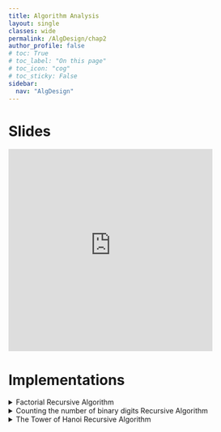```yaml
---
title: Algorithm Analysis
layout: single
classes: wide
permalink: /AlgDesign/chap2
author_profile: false
# toc: True
# toc_label: "On this page"
# toc_icon: "cog"
# toc_sticky: False
sidebar:
  nav: "AlgDesign"
---
```

# Slides
<style>
.responsive-wrap iframe{ max-width: 100%;}
</style>
<div class="responsive-wrap">
<!-- <iframe src="https://docs.google.com/presentation/d/e/2PACX-1vR607lUbjAvq_EpNvWTufM1dIHe3t70amDqK-E__pl1yGLIcLkAu8CMsFK3ffqieu9dre-8bgvLuqhq/embed?start=false&loop=false&delayms=3000" frameborder="0" height="400px" width="80%" allowfullscreen="true" mozallowfullscreen="true" webkitallowfullscreen="true"></iframe> -->
<iframe src="https://drive.google.com/file/d/177ifLduodyQQXNE8DKNvcugImpUu8NdD/preview" frameborder="0" height="400px" width="80%" allowfullscreen="true" mozallowfullscreen="true" webkitallowfullscreen="true"></iframe>
</div>

<!-- <i class="fa fa-download" aria-hidden="true">
<a href="https://drive.google.com/file/d/177ifLduodyQQXNE8DKNvcugImpUu8NdD/view?usp=sharing" target="_blank">Download slides</a>
</i>  -->

# Implementations
<details>
<summary> Factorial Recursive Algorithm</summary>

<iframe height="400px" width="100%" src="https://repl.it/@chebilkhalil/Factorial?lite=true" scrolling="no" frameborder="no" allowtransparency="true" allowfullscreen="true" sandbox="allow-forms allow-pointer-lock allow-popups allow-same-origin allow-scripts allow-modals"></iframe>

</details>
<details>
 <summary> Counting the number of binary digits Recursive Algorithm</summary>

<iframe height="400px" width="100%" src="https://repl.it/@chebilkhalil/Number-of-Bits?lite=true" scrolling="no" frameborder="no" allowtransparency="true" allowfullscreen="true" sandbox="allow-forms allow-pointer-lock allow-popups allow-same-origin allow-scripts allow-modals"></iframe>
</details>
<details>
 <summary> The Tower of Hanoi Recursive Algorithm</summary>

<iframe height="400px" width="100%" src="https://repl.it/@chebilkhalil/Hanoi?lite=true" scrolling="no" frameborder="no" allowtransparency="true" allowfullscreen="true" sandbox="allow-forms allow-pointer-lock allow-popups allow-same-origin allow-scripts allow-modals"></iframe>
</details>


